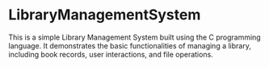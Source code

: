 # LibraryManagementSystem
This is a simple Library Management System built using the C programming language. It demonstrates the basic functionalities of managing a library, including book records, user interactions, and file operations. 
